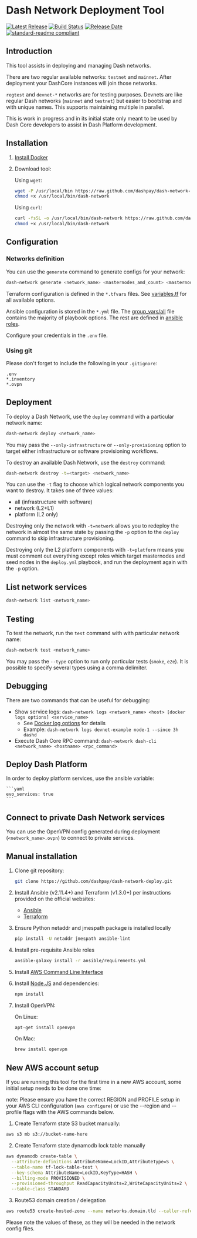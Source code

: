 # Dash Network Deployment Tool

[![Latest Release](https://img.shields.io/github/v/release/dashevo/dash-network-deploy)](https://github.com/dashevo/dash-network-deploy/releases/latest)
[![Build Status](https://github.com/dashevo/dash-network-deploy/actions/workflows/release.yml/badge.svg)](https://github.com/dashevo/dash-network-deploy/actions/workflows/release.yml)
[![Release Date](https://img.shields.io/github/release-date/dashevo/dash-network-deploy)](https://img.shields.io/github/release-date/dashevo/dash-network-deploy)
[![standard-readme compliant](https://img.shields.io/badge/readme%20style-standard-brightgreen)](https://github.com/RichardLitt/standard-readme)

## Introduction

This tool assists in deploying and managing Dash networks.

There are two regular available networks: `testnet` and `mainnet`.
After deployment your DashCore instances will join those networks.

`regtest` and `devnet-*` networks are for testing purposes.
Devnets are like regular Dash networks (`mainnet` and `testnet`)
but easier to bootstrap and with unique names. This supports maintaining multiple in parallel.

This is work in progress and in its initial state only meant to be used by
Dash Core developers to assist in Dash Platform development.

## Installation

1. [Install Docker](https://docs.docker.com/install/)
2. Download tool:

    Using `wget`:

    ```bash
    wget -P /usr/local/bin https://raw.github.com/dashpay/dash-network-deploy/master/bin/dash-network && \
    chmod +x /usr/local/bin/dash-network
    ```

    Using `curl`:

    ```bash
    curl -fsSL -o /usr/local/bin/dash-network https://raw.github.com/dashpay/dash-network-deploy/master/bin/dash-network && \
    chmod +x /usr/local/bin/dash-network
    ```


## Configuration

### Networks definition

You can use the `generate` command to generate configs for your network:

```bash
dash-network generate <network_name> <masternodes_amd_count> <masternodes_arm_count> <hp_masternodes_amd_count> <hp_masternodes_arm_count>
``` 

Terraform configuration is defined in the `*.tfvars` files.
See [variables.tf](https://github.com/dashpay/dash-network-deploy/blob/master/terraform/aws/variables.tf) for all available options.

Ansible configuration is stored in the `*.yml` file. The 
[group_vars/all](https://github.com/dashpay/dash-network-deploy/blob/master/ansible/group_vars/all)
file contains the majority of playbook options.
The rest are defined in [ansible roles](https://github.com/dashpay/dash-network-deploy/tree/master/ansible/roles).

Configure your credentials in the `.env` file.

### Using git

Please don't forget to include the following in your `.gitignore`:
```
.env
*.inventory
*.ovpn
```

## Deployment

To deploy a Dash Network, use the `deploy` command with a particular network name:

```bash
dash-network deploy <network_name>
```

You may pass the `--only-infrastructure` or `--only-provisioning` option to target either infrastructure or software provisioning workflows.

To destroy an available Dash Network, use the `destroy` command:

```bash
dash-network destroy -t=<target> <network_name>
```

You can use the `-t` flag to choose which logical network components you want to destroy. It takes one of three values:
* all (infrastructure with software)
* network (L2+L1)
* platform (L2 only)

Destroying only the network with `-t=network` allows you to redeploy the network in almost the same state by passing the `-p` option to the `deploy` command to skip infrastructure provisioning.

Destroying only the L2 platform components with `-t=platform` means you must comment out everything except roles which target masternodes and seed nodes in the `deploy.yml` playbook, and run the deployment again with the `-p` option.

## List network services

```bash
dash-network list <network_name>
```

## Testing

To test the network, run the `test` command with with particular network name:

```bash
dash-network test <network_name>
```

You may pass the `--type` option to run only particular tests (`smoke`, `e2e`).
It is possible to specify several types using a comma delimiter.

## Debugging

There are two commands that can be useful for debugging:

- Show service logs: `dash-network logs <network_name> <host> [docker logs options] <service_name>`
  - See [Docker log options](https://docs.docker.com/engine/reference/commandline/logs/) for details
  - Example: `dash-network logs devnet-example node-1 --since 3h dashd`
- Execute Dash Core RPC command: `dash-network dash-cli <network_name> <hostname> <rpc_command>`

## Deploy Dash Platform

In order to deploy platform services, use the ansible variable:

    ```yaml
    evo_services: true
    ```

## Connect to private Dash Network services

You can use the OpenVPN config generated during deployment (`<network_name>.ovpn`) to connect to private services.

## Manual installation

1. Clone git repository:

    ```bash
    git clone https://github.com/dashpay/dash-network-deploy.git
    ```

2. Install Ansible (v2.11.4+) and Terraform (v1.3.0+) per instructions provided on the official websites:

    * [Ansible](https://docs.ansible.com/ansible/latest/installation_guide/intro_installation.html)
    * [Terraform](https://www.terraform.io/intro/getting-started/install.html)

3. Ensure Python netaddr and jmespath package is installed locally

    ```bash
    pip install -U netaddr jmespath ansible-lint
    ```

4. Install pre-requisite Ansible roles

    ```bash
    ansible-galaxy install -r ansible/requirements.yml
    ```

5. Install [AWS Command Line Interface](https://docs.aws.amazon.com/cli/latest/userguide/installing.html)


6. Install [Node.JS](https://nodejs.org/en/download/) and dependencies:

    ```bash
    npm install
    ```

7. Install OpenVPN:

    On Linux:
    ```bash
    apt-get install openvpn
    ```

    On Mac:
    ```bash
    brew install openvpn
    ```

## New AWS account setup

If you are running this tool for the first time in a new AWS account, some initial setup needs to be done one time:

note: Please ensure you have the correct REGION and PROFILE setup in your AWS CLI configuration (`aws configure`) or use the --region and --profile flags with the AWS commands below.

1. Create Terraform state S3 bucket manually:

```sh
aws s3 mb s3://bucket-name-here
```

2. Create Terraform state dynamodb lock table manually

```sh
aws dynamodb create-table \
  --attribute-definitions AttributeName=LockID,AttributeType=S \
  --table-name tf-lock-table-test \
  --key-schema AttributeName=LockID,KeyType=HASH \
  --billing-mode PROVISIONED \
  --provisioned-throughput ReadCapacityUnits=2,WriteCapacityUnits=2 \
  --table-class STANDARD
```

3. Route53 domain creation / delegation

```sh
aws route53 create-hosted-zone --name networks.domain.tld --caller-reference 1234567
```

Please note the values of these, as they will be needed in the network config files.
